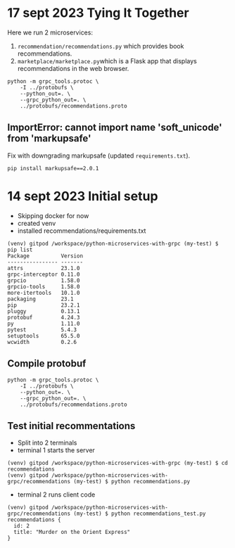 # 17 sept 2023 Tying It Together
Here we run 2 microservices:
1. `recommendation/recommendations.py` which provides book recommendations.
1. `marketplace/marketplace.py`which is a Flask app that displays recommendations in the web browser.
```
python -m grpc_tools.protoc \
    -I ../protobufs \
    --python_out=. \
    --grpc_python_out=. \
    ../protobufs/recommendations.proto
```
## ImportError: cannot import name 'soft_unicode' from 'markupsafe'
Fix with downgrading markupsafe (updated `requirements.txt`).
```
pip install markupsafe==2.0.1
```

# 14 sept 2023 Initial setup
* Skipping docker for now
* created venv
* installed recommendations/requirements.txt
```
(venv) gitpod /workspace/python-microservices-with-grpc (my-test) $ pip list
Package          Version
---------------- -------
attrs            23.1.0
grpc-interceptor 0.11.0
grpcio           1.58.0
grpcio-tools     1.58.0
more-itertools   10.1.0
packaging        23.1
pip              23.2.1
pluggy           0.13.1
protobuf         4.24.3
py               1.11.0
pytest           5.4.3
setuptools       65.5.0
wcwidth          0.2.6
```
## Compile protobuf
```
python -m grpc_tools.protoc \
    -I ../protobufs \
    --python_out=. \
    --grpc_python_out=. \
    ../protobufs/recommendations.proto
```
## Test initial recommentations
* Split into 2 terminals
* terminal 1 starts the server
```
(venv) gitpod /workspace/python-microservices-with-grpc (my-test) $ cd recommendations
(venv) gitpod /workspace/python-microservices-with-grpc/recommendations (my-test) $ python recommendations.py 

```
* terminal 2 runs client code
```
(venv) gitpod /workspace/python-microservices-with-grpc/recommendations (my-test) $ python recommendations_test.py 
recommendations {
  id: 2
  title: "Murder on the Orient Express"
}
```
